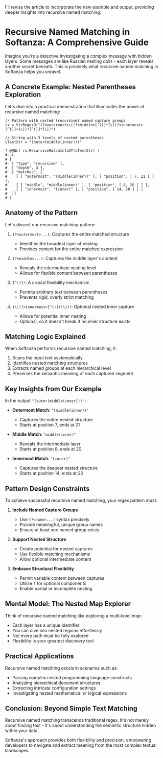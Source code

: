 I'll revise the article to incorporate the new example and output, providing deeper insights into recursive named matching:

# Recursive Named Matching in Softanza: A Comprehensive Guide


Imagine you're a detective investigating a complex message with hidden layers. Some messages are like Russian nesting dolls - each layer reveals another secret beneath. This is precisely what recursive named matching in Softanza helps you unravel.

## A Concrete Example: Nested Parentheses Exploration

Let's dive into a practical demonstration that illuminates the power of recursive named matching:

```ring
// Pattern with nested (recursive) named capture groups
rx = StzRegexQ("(?<outermost>\((?<middle>[^()]*(\((?<innermost>[^()]+)\))?[^()]*)\))")

// String with 3 levels of nested parentheses
cTestStr = "(outer(middle(inner)))"

? @@NL( rx.RecursiveMatchInfoXT(cTestStr) )
#-->
# [
#  [ "type", "recursive" ],
#  [ "depth", 3 ],
#  [ "matches", [
#    [ [ "outermost", "(middle(inner))" ], [ "position", [ 7, 21 ] ] ],
#    [ [ "middle", "middle(inner)" ], [ "position", [ 8, 20 ] ] ],
#    [ [ "innermost", "(inner)" ], [ "position", [ 14, 20 ] ] ]
#  ]]
# ]
```

## Anatomy of the Pattern

Let's dissect our recursive matching pattern:

1. `(?<outermost>...)`: Captures the entire matched structure
   - Identifies the broadest layer of nesting
   - Provides context for the entire matched expression

2. `(?<middle>...)`: Captures the middle layer's content
   - Reveals the intermediate nesting level
   - Allows for flexible content between parentheses

3. `[^()]*`: A crucial flexibility mechanism
   - Permits arbitrary text between parentheses
   - Prevents rigid, overly strict matching

4. `(\((?<innermost>[^()]+)\))?`: Optional nested inner capture
   - Allows for potential inner nesting
   - Optional, so it doesn't break if no inner structure exists

## Matching Logic Explained

When Softanza performs recursive named matching, it:
1. Scans the input text systematically
2. Identifies nested matching structures
3. Extracts named groups at each hierarchical level
4. Preserves the semantic meaning of each captured segment

## Key Insights from Our Example

In the output `"(outer(middle(inner)))"`:
- **Outermost Match**: `"(middle(inner))"` 
  - Captures the entire nested structure
  - Starts at position 7, ends at 21

- **Middle Match**: `"middle(inner)"`
  - Reveals the intermediate layer
  - Starts at position 8, ends at 20

- **Innermost Match**: `"(inner)"`
  - Captures the deepest nested structure
  - Starts at position 14, ends at 20

## Pattern Design Constraints

To achieve successful recursive named matching, your regex pattern must:

1. **Include Named Capture Groups**
   - Use `(?<name>...)` syntax precisely
   - Provide meaningful, unique group names
   - Ensure at least one named group exists

2. **Support Nested Structure**
   - Create potential for nested captures
   - Use flexible matching mechanisms
   - Allow optional intermediate content

3. **Embrace Structural Flexibility**
   - Permit variable content between captures
   - Utilize `?` for optional components
   - Enable partial or incomplete nesting

## Mental Model: The Nested Map Explorer

Think of recursive named matching like exploring a multi-level map:
- Each layer has a unique identifier
- You can dive into nested regions effortlessly
- Not every path must be fully explored
- Flexibility is your greatest discovery tool

## Practical Applications

Recursive named matching excels in scenarios such as:
- Parsing complex nested programming language constructs
- Analyzing hierarchical document structures
- Extracting intricate configuration settings
- Investigating nested mathematical or logical expressions

## Conclusion: Beyond Simple Text Matching

Recursive named matching transcends traditional regex. It's not merely about finding text - it's about understanding the semantic structure hidden within your data.

Softanza's approach provides both flexibility and precision, empowering developers to navigate and extract meaning from the most complex textual landscapes.